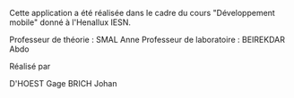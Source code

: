 Cette application a été réalisée dans le cadre du cours "Développement mobile" donné à l'Henallux IESN.

Professeur de théorie : SMAL Anne 
Professeur de laboratoire : BEIREKDAR Abdo

Réalisé par

D'HOEST Gage
BRICH Johan
